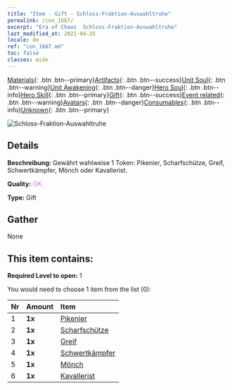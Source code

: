 ```yaml
---
title: "Item - Gift - Schloss-Fraktion-Auswahltruhe"
permalink: /con_1667/
excerpt: "Era of Chaos  Schloss-Fraktion-Auswahltruhe"
last_modified_at: 2021-04-25
locale: de
ref: "con_1667.md"
toc: false
classes: wide
---
```

 [Materials](/ItemsDE/){: .btn .btn--primary}[Artifacts](/ItemsDE/Artifacts/){: .btn .btn--success}[Unit Soul](/ItemsDE/UnitSoul/){: .btn .btn--warning}[Unit Awakening](/ItemsDE/UnitAwakening/){: .btn .btn--danger}[Hero Soul](/ItemsDE/HeroSoul/){: .btn .btn--info}[Hero Skill](/ItemsDE/HeroSkill/){: .btn .btn--primary}[Gift](/ItemsDE/Gift/){: .btn .btn--success}[Event related](/ItemsDE/Events/){: .btn .btn--warning}[Avatars](/ItemsDE/Avatars/){: .btn .btn--danger}[Consumables](/ItemsDE/Consumables/){: .btn .btn--info}[Unknown](/ItemsDE/Unknown/){: .btn .btn--primary}

 ![Schloss-Fraktion-Auswahltruhe](/images/t/i_907283.png)

## Details
 **Beschreibung:** Gewährt wahlweise 1 Token: Pikenier, Scharfschütze, Greif, Schwertkämpfer, Mönch oder Kavallerist.

 **Quality:** <span style="color: #DA70D6">OK</span>

 **Type:** Gift

## Gather

  None

## This item contains:

 **Required Level to open:** 1

 You would need to choose 1 item from the list (0):

  | Nr | Amount |     Item    |
  |:---|:-------|:------------|
  | 1 |  **1x** | [Pikenier](/ItemsDE/unt_190/) |  | 
  | 2 |  **1x** | [Scharfschütze](/ItemsDE/unt_191/) |  | 
  | 3 |  **1x** | [Greif](/ItemsDE/unt_192/) |  | 
  | 4 |  **1x** | [Schwertkämpfer](/ItemsDE/unt_193/) |  | 
  | 5 |  **1x** | [Mönch](/ItemsDE/unt_194/) |  | 
  | 6 |  **1x** | [Kavallerist](/ItemsDE/unt_195/) |  | 
